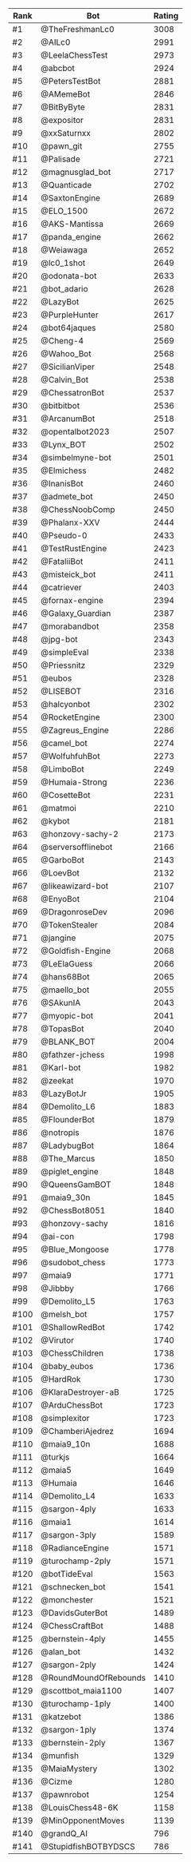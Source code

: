Rank|Bot|Rating
---|---|---
#1|@TheFreshmanLc0|3008
#2|@AILc0|2991
#3|@LeelaChessTest|2973
#4|@abcbot|2924
#5|@PetersTestBot|2881
#6|@AMemeBot|2846
#7|@BitByByte|2831
#8|@expositor|2831
#9|@xxSaturnxx|2802
#10|@pawn_git|2755
#11|@Palisade|2721
#12|@magnusglad_bot|2717
#13|@Quanticade|2702
#14|@SaxtonEngine|2689
#15|@ELO_1500|2672
#16|@AKS-Mantissa|2669
#17|@panda_engine|2662
#18|@Weiawaga|2652
#19|@lc0_1shot|2649
#20|@odonata-bot|2633
#21|@bot_adario|2628
#22|@LazyBot|2625
#23|@PurpleHunter|2617
#24|@bot64jaques|2580
#25|@Cheng-4|2569
#26|@Wahoo_Bot|2568
#27|@SicilianViper|2548
#28|@Calvin_Bot|2538
#29|@ChessatronBot|2537
#30|@bitbitbot|2536
#31|@ArcanumBot|2518
#32|@opentalbot2023|2507
#33|@Lynx_BOT|2502
#34|@simbelmyne-bot|2501
#35|@Elmichess|2482
#36|@InanisBot|2460
#37|@admete_bot|2450
#38|@ChessNoobComp|2450
#39|@Phalanx-XXV|2444
#40|@Pseudo-0|2433
#41|@TestRustEngine|2423
#42|@FataliiBot|2411
#43|@misteick_bot|2411
#44|@catriever|2403
#45|@fornax-engine|2394
#46|@Galaxy_Guardian|2387
#47|@morabandbot|2358
#48|@jpg-bot|2343
#49|@simpleEval|2338
#50|@Priessnitz|2329
#51|@eubos|2328
#52|@LISEBOT|2316
#53|@halcyonbot|2302
#54|@RocketEngine|2300
#55|@Zagreus_Engine|2286
#56|@camel_bot|2274
#57|@WolfuhfuhBot|2273
#58|@LimboBot|2249
#59|@Humaia-Strong|2236
#60|@CosetteBot|2231
#61|@matmoi|2210
#62|@kybot|2181
#63|@honzovy-sachy-2|2173
#64|@serversofflinebot|2166
#65|@GarboBot|2143
#66|@LoevBot|2132
#67|@likeawizard-bot|2107
#68|@EnyoBot|2104
#69|@DragonroseDev|2096
#70|@TokenStealer|2084
#71|@jangine|2075
#72|@Goldfish-Engine|2068
#73|@LeElaGuess|2066
#74|@hans68Bot|2065
#75|@maello_bot|2055
#76|@SAkunIA|2043
#77|@myopic-bot|2041
#78|@TopasBot|2040
#79|@BLANK_BOT|2004
#80|@fathzer-jchess|1998
#81|@Karl-bot|1982
#82|@zeekat|1970
#83|@LazyBotJr|1905
#84|@Demolito_L6|1883
#85|@FlounderBot|1879
#86|@notropis|1876
#87|@LadybugBot|1864
#88|@The_Marcus|1850
#89|@piglet_engine|1848
#90|@QueensGamBOT|1848
#91|@maia9_30n|1845
#92|@ChessBot8051|1840
#93|@honzovy-sachy|1816
#94|@ai-con|1798
#95|@Blue_Mongoose|1778
#96|@sudobot_chess|1773
#97|@maia9|1771
#98|@Jibbby|1766
#99|@Demolito_L5|1763
#100|@melsh_bot|1757
#101|@ShallowRedBot|1742
#102|@Virutor|1740
#103|@ChessChildren|1738
#104|@baby_eubos|1736
#105|@HardRok|1730
#106|@KlaraDestroyer-aB|1725
#107|@ArduChessBot|1723
#108|@simplexitor|1723
#109|@ChamberiAjedrez|1694
#110|@maia9_10n|1688
#111|@turkjs|1664
#112|@maia5|1649
#113|@Humaia|1646
#114|@Demolito_L4|1633
#115|@sargon-4ply|1633
#116|@maia1|1614
#117|@sargon-3ply|1589
#118|@RadianceEngine|1571
#119|@turochamp-2ply|1571
#120|@botTideEval|1563
#121|@schnecken_bot|1541
#122|@monchester|1521
#123|@DavidsGuterBot|1489
#124|@ChessCraftBot|1488
#125|@bernstein-4ply|1455
#126|@alan_bot|1432
#127|@sargon-2ply|1424
#128|@RoundMoundOfRebounds|1410
#129|@scottbot_maia1100|1407
#130|@turochamp-1ply|1400
#131|@katzebot|1386
#132|@sargon-1ply|1374
#133|@bernstein-2ply|1367
#134|@munfish|1329
#135|@MaiaMystery|1302
#136|@Cizme|1280
#137|@pawnrobot|1254
#138|@LouisChess48-6K|1158
#139|@MinOpponentMoves|1139
#140|@grandQ_AI|796
#141|@StupidfishBOTBYDSCS|786
